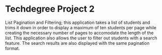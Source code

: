 # Techdegree Project 2
 List Pagination and Filtering; this application takes a list of students and trims it down in order to display a maximum of ten students per page while creating the necessary number of pages to accomodate the length of the list. This application also allows the user to filter out students with a search feature. The search results are also displayed with the same pagination format.
